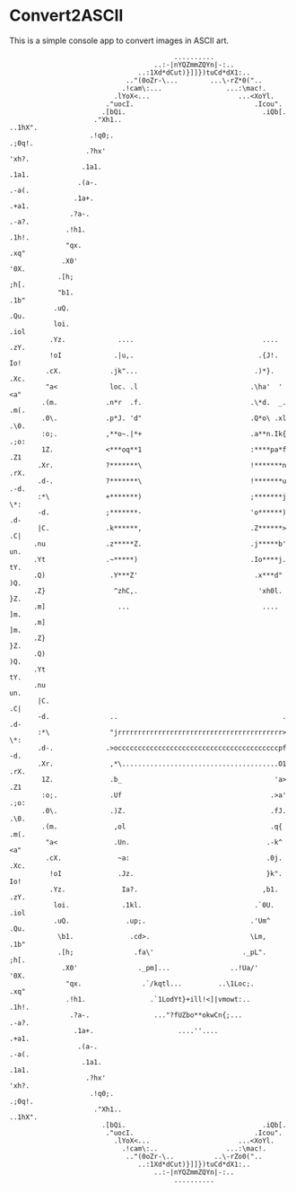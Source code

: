 # Convert2ASCII
This is a simple console app to convert images in ASCII art.
                                                                                                    
                                                                                                    
                                                                                                    
                                                                                                    
                                                                                                    
                                                                                                    
                                                                                                    
                                                                                                    
                                                                                                    
                                                                                                    
                                             ..........                                             
                                        ..:-|nYQZmmZQYn|-:..                                        
                                    ..:1Xd*dCut)}]]})tuCd*dX1:..                                    
                                 .."(0oZr-\...        ...\-rZ*0("..                                 
                                .!cam\:...                ...:\mac!.                                
                              .lYoX<...                      ...<XoYl.                              
                            ."uocI.                              .Icou".                            
                           .[bQi.                                  .iQb[.                           
                         ."Xh1..                                    ..1hX".                         
                        .!q0;.                                        .;0q!.                        
                       .?hx'                                            'xh?.                       
                      .1a1.                                              .1a1.                      
                     .(a-.                                                .-a(.                     
                    .1a+.                                                  .+a1.                    
                   .?a-.                                                    .-a?.                   
                  .!h1.                                                      .1h!.                  
                  "qx.                                                        .xq"                  
                 .X0'                                                          '0X.                 
                .[h;                                                            ;h[.                
                "b1.                                                            .1b"                
               .uQ.                                                              .Qu.               
               loi.                                                              .iol               
              .Yz.             ....                                ....           .zY.              
              !oI             .|u,.                               .{J!.            Io!              
             .cX.            .jk"...                             .)*}.             .Xc.             
             "a<             loc. .l                            .\ha'  '            <a"             
            .(m.            .n*r  .f.                           .\*d.  _.           .m(.            
            .0\.            .p*J. 'd"                           .Q*o\ .xl           .\0.            
            :o;.            ,**o~.|*+                           .a**n.Ik{           .;o:            
            1Z.             <***oq**1                           :****pa*f            .Z1            
           .Xr.             ?*******\                           !*******n            .rX.           
           .d-.             ?*******\                           !*******u            .-d.           
           :*\              +*******)                           ;*******j             \*:           
           -d.              ;*******-                           'o******)             .d-           
           |C.              .k******,                           .Z******>             .C|           
          .nu               .z*****Z.                           .j*****b'              un.          
          .Yt               .~*****)                            .Io****j.              tY.          
          .Q)                .Y***Z'                             .x***d"               )Q.          
          .Z}                 ^zhC,.                              'xh0l.               }Z.          
          .m]                  ...                                 ....                ]m.          
          .m]                                                                          ]m.          
          .Z}                                                                          }Z.          
          .Q)                                                                          )Q.          
          .Yt                                                                          tY.          
          .nu                                                                          un.          
           |C.                                                                        .C|           
           -d.               ..                                         .             .d-           
           :*\               "jrrrrrrrrrrrrrrrrrrrrrrrrrrrrrrrrrrrrrrrrr>             \*:           
           .d-.             .>occccccccccccccccccccccccccccccccccccccccpf             -d.           
           .Xr.              ,*\.......................................O1            .rX.           
            1Z.              .b_                                      'a>            .Z1            
            :o;.             .Uf                                     .>a'           .;o:            
            .0\.             .)Z.                                    .fJ.           .\0.            
            .(m.              ,ol                                    .q{            .m(.            
             "a<              .Un.                                  .-k^            <a"             
             .cX.              ~a:                                  .0j.           .Xc.             
              !oI              .Jz.                                 }k".           Io!              
              .Yz.              Ia?.                               ,b1.           .zY.              
               loi.             .1kl.                            .`0U.           .iol               
               .uQ.              .up;.                          .'Um^            .Qu.               
                \b1.              .cd>.                         \Lm,            .1b"                
                .[h;               .fa\'                      ._pL".            ;h[.                
                 .X0'               ._pm]...               ..!Ua/'             '0X.                 
                  "qx.               .`/kqtl...         ..\1Loc;.             .xq"                  
                  .!h1.                .`1LodYt}+ill!<]|vmowt:..             .1h!.                  
                   .?a-.                ..."?fUZbo**okwCn{;...              .-a?.                   
                    .1a+.                     ....''....                   .+a1.                    
                     .(a-.                                                .-a(.                     
                      .1a1.                                              .1a1.                      
                       .?hx'                                            'xh?.                       
                        .!q0;.                                        .;0q!.                        
                         ."Xh1..                                    ..1hX".                         
                           .[bQi.                                  .iQb[.                           
                            ."uocI.                              .Icou".                            
                              .lYoX<...                      ...<XoYl.                              
                                .!cam\:..                 ...:\mac!.                                
                                 .."(0oZr-\..          ..\-rZo0("..                                 
                                    ..:1Xd*dCut)}]]})tuCd*dX1:..                                    
                                        ..:-|nYQZmmZQYn|-:..                                        
                                             ..........                                             
                                                                                                    
